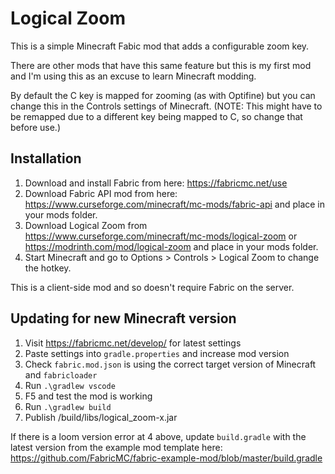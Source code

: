 # Logical Zoom

This is a simple Minecraft Fabic mod that adds a configurable zoom key.

There are other mods that have this same feature but this is my first mod and I'm using this as an excuse to learn Minecraft modding.

By default the C key is mapped for zooming (as with Optifine) but you can change this in the Controls settings of Minecraft. (NOTE: This might have to be remapped due to a different key being mapped to C, so change that before use.)

## Installation

1. Download and install Fabric from here: https://fabricmc.net/use
2. Download Fabric API mod from here: https://www.curseforge.com/minecraft/mc-mods/fabric-api and place in your mods folder.
3. Download Logical Zoom from https://www.curseforge.com/minecraft/mc-mods/logical-zoom or https://modrinth.com/mod/logical-zoom and place in your mods folder.
4. Start Minecraft and go to Options > Controls > Logical Zoom to change the hotkey.

This is a client-side mod and so doesn't require Fabric on the server.

## Updating for new Minecraft version

1. Visit https://fabricmc.net/develop/ for latest settings
2. Paste settings into `gradle.properties` and increase mod version
3. Check `fabric.mod.json` is using the correct target version of Minecraft and `fabricloader`
4. Run `.\gradlew vscode`
5. F5 and test the mod is working
6. Run `.\gradlew build`
7. Publish /build/libs/logical_zoom-x.jar

If there is a loom version error at 4 above, update `build.gradle` with the latest version from the example mod template here: https://github.com/FabricMC/fabric-example-mod/blob/master/build.gradle
